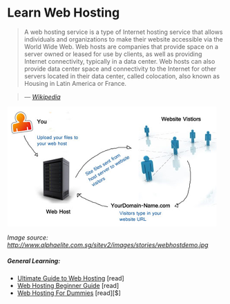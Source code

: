 # Learn Web Hosting

> A web hosting service is a type of Internet hosting service that allows individuals and organizations to make their website accessible via the World Wide Web. Web hosts are companies that provide space on a server owned or leased for use by clients, as well as providing Internet connectivity, typically in a data center. Web hosts can also provide data center space and connectivity to the Internet for other servers located in their data center, called colocation, also known as Housing in Latin America or France.

><cite>&#8212; [Wikipedia](https://en.wikipedia.org/wiki/Web_hosting_service)</cite>

![](../images/host.jpg "http://www.alphaelite.com.sg/sitev2/images/stories/webhostdemo.jpg")

<cite>Image source: <a href="http://www.alphaelite.com.sg/sitev2/images/stories/webhostdemo.jpg">http://www.alphaelite.com.sg/sitev2/images/stories/webhostdemo.jpg</a></cite>


##### General Learning:

* [Ultimate Guide to Web Hosting](http://www.whoishostingthis.com/resources/web-hosting/) [read]
* [Web Hosting Beginner Guide](http://www.webhostingsecretrevealed.net/web-hosting-beginner-guide/) [read]
* [Web Hosting For Dummies](http://www.dummies.com/store/product/Web-Hosting-For-Dummies.productCd-1118540573.html) [read][$]





















 






